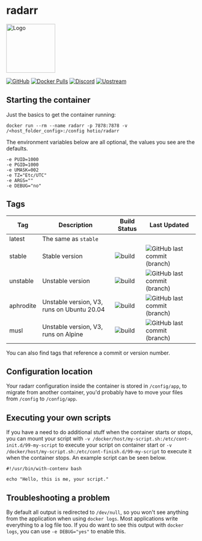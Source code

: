 # radarr

<img src="https://raw.githubusercontent.com/hotio/docker-radarr/master/img/radarr.png" alt="Logo" height="130" width="130">

[![GitHub](https://img.shields.io/badge/source-github-lightgrey)](https://github.com/hotio/docker-radarr)
[![Docker Pulls](https://img.shields.io/docker/pulls/hotio/radarr)](https://hub.docker.com/r/hotio/radarr)
[![Discord](https://img.shields.io/discord/610068305893523457?color=738ad6&label=discord&logo=discord&logoColor=white)](https://discord.gg/3SnkuKp)
[![Upstream](https://img.shields.io/badge/upstream-project-yellow)](https://github.com/Radarr/Radarr)

## Starting the container

Just the basics to get the container running:

```shell
docker run --rm --name radarr -p 7878:7878 -v /<host_folder_config>:/config hotio/radarr
```

The environment variables below are all optional, the values you see are the defaults.

```shell
-e PUID=1000
-e PGID=1000
-e UMASK=002
-e TZ="Etc/UTC"
-e ARGS=""
-e DEBUG="no"
```

## Tags

| Tag       | Description                                | Build Status                                                                                           | Last Updated                                                                                            |
| ----------|--------------------------------------------|--------------------------------------------------------------------------------------------------------|---------------------------------------------------------------------------------------------------------|
| latest    | The same as `stable`                       |                                                                                                        |                                                                                                         |
| stable    | Stable version                             | ![build](https://github.com/hotio/docker-radarr/workflows/build/badge.svg?branch=stable&event=push)    | ![GitHub last commit (branch)](https://img.shields.io/github/last-commit/hotio/docker-radarr/stable)    |
| unstable  | Unstable version                           | ![build](https://github.com/hotio/docker-radarr/workflows/build/badge.svg?branch=unstable&event=push)  | ![GitHub last commit (branch)](https://img.shields.io/github/last-commit/hotio/docker-radarr/unstable)  |
| aphrodite | Unstable version, V3, runs on Ubuntu 20.04 | ![build](https://github.com/hotio/docker-radarr/workflows/build/badge.svg?branch=aphrodite&event=push) | ![GitHub last commit (branch)](https://img.shields.io/github/last-commit/hotio/docker-radarr/aphrodite) |
| musl      | Unstable version, V3, runs on Alpine       | ![build](https://github.com/hotio/docker-radarr/workflows/build/badge.svg?branch=musl&event=push)      | ![GitHub last commit (branch)](https://img.shields.io/github/last-commit/hotio/docker-radarr/musl)      |

You can also find tags that reference a commit or version number.

## Configuration location

Your radarr configuration inside the container is stored in `/config/app`, to migrate from another container, you'd probably have to move your files from `/config` to `/config/app`.

## Executing your own scripts

If you have a need to do additional stuff when the container starts or stops, you can mount your script with `-v /docker/host/my-script.sh:/etc/cont-init.d/99-my-script` to execute your script on container start or `-v /docker/host/my-script.sh:/etc/cont-finish.d/99-my-script` to execute it when the container stops. An example script can be seen below.

```shell
#!/usr/bin/with-contenv bash

echo "Hello, this is me, your script."
```

## Troubleshooting a problem

By default all output is redirected to `/dev/null`, so you won't see anything from the application when using `docker logs`. Most applications write everything to a log file too. If you do want to see this output with `docker logs`, you can use `-e DEBUG="yes"` to enable this.
